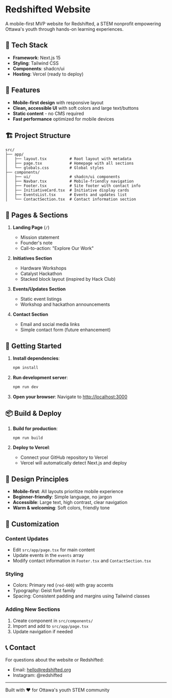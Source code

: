 # Redshifted Website

A mobile-first MVP website for Redshifted, a STEM nonprofit empowering Ottawa's youth through hands-on learning experiences.

## 🚀 Tech Stack

- **Framework**: Next.js 15
- **Styling**: Tailwind CSS
- **Components**: shadcn/ui
- **Hosting**: Vercel (ready to deploy)

## 📱 Features

- **Mobile-first design** with responsive layout
- **Clean, accessible UI** with soft colors and large text/buttons
- **Static content** - no CMS required
- **Fast performance** optimized for mobile devices

## 🏗️ Project Structure

```
src/
├── app/
│   ├── layout.tsx          # Root layout with metadata
│   ├── page.tsx            # Homepage with all sections
│   └── globals.css         # Global styles
├── components/
│   ├── ui/                 # shadcn/ui components
│   ├── Navbar.tsx          # Mobile-friendly navigation
│   ├── Footer.tsx          # Site footer with contact info
│   ├── InitiativeCard.tsx  # Initiative display cards
│   ├── EventsList.tsx      # Events and updates list
│   └── ContactSection.tsx  # Contact information section
```

## 🎯 Pages & Sections

1. **Landing Page** (`/`)
   - Mission statement
   - Founder's note
   - Call-to-action: "Explore Our Work"

2. **Initiatives Section**
   - Hardware Workshops
   - Catalyst Hackathon
   - Stacked block layout (inspired by Hack Club)

3. **Events/Updates Section**
   - Static event listings
   - Workshop and hackathon announcements

4. **Contact Section**
   - Email and social media links
   - Simple contact form (future enhancement)

## 🚀 Getting Started

1. **Install dependencies**:
   ```bash
   npm install
   ```

2. **Run development server**:
   ```bash
   npm run dev
   ```

3. **Open your browser**:
   Navigate to [http://localhost:3000](http://localhost:3000)

## 📦 Build & Deploy

1. **Build for production**:
   ```bash
   npm run build
   ```

2. **Deploy to Vercel**:
   - Connect your GitHub repository to Vercel
   - Vercel will automatically detect Next.js and deploy

## 🎨 Design Principles

- **Mobile-first**: All layouts prioritize mobile experience
- **Beginner-friendly**: Simple language, no jargon
- **Accessible**: Large text, high contrast, clear navigation
- **Warm & welcoming**: Soft colors, friendly tone

## 🔧 Customization

### Content Updates
- Edit `src/app/page.tsx` for main content
- Update events in the `events` array
- Modify contact information in `Footer.tsx` and `ContactSection.tsx`

### Styling
- Colors: Primary red (`red-600`) with gray accents
- Typography: Geist font family
- Spacing: Consistent padding and margins using Tailwind classes

### Adding New Sections
1. Create component in `src/components/`
2. Import and add to `src/app/page.tsx`
3. Update navigation if needed

## 📞 Contact

For questions about the website or Redshifted:
- Email: hello@redshifted.org
- Instagram: @redshifted

---

Built with ❤️ for Ottawa's youth STEM community
